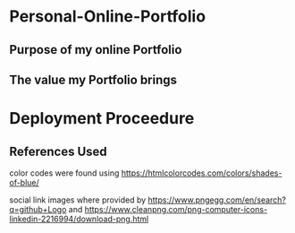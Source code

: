 # Personal-Online-Portfolio


## Purpose of my online Portfolio ## 



## The value my Portfolio brings ##



Deployment Proceedure
======================





References Used 
----------------

color codes were found using https://htmlcolorcodes.com/colors/shades-of-blue/

social link images where provided by https://www.pngegg.com/en/search?q=github+Logo and https://www.cleanpng.com/png-computer-icons-linkedin-2216994/download-png.html